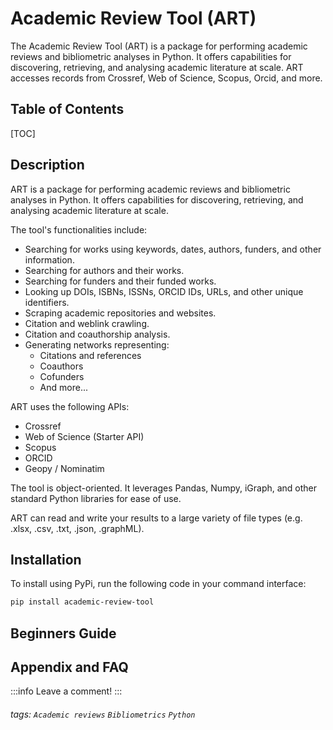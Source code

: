 Academic Review Tool (ART)
===

The Academic Review Tool (ART) is a package for performing academic reviews and bibliometric analyses in Python. It offers capabilities for discovering, retrieving, and analysing academic literature at scale. ART accesses records from Crossref, Web of Science, Scopus, Orcid, and more.

## Table of Contents

[TOC]


## **Description**

ART is a package for performing academic reviews and bibliometric analyses in Python. It offers capabilities for discovering, retrieving, and analysing academic literature at scale.

The tool's functionalities include:
* Searching for works using keywords, dates, authors, funders, and other information.
* Searching for authors and their works.
* Searching for funders and their funded works.
* Looking up DOIs, ISBNs, ISSNs, ORCID IDs, URLs, and other unique identifiers.
* Scraping academic repositories and websites.
* Citation and weblink crawling.
* Citation and coauthorship analysis.
* Generating networks representing:
    * Citations and references
    * Coauthors
    * Cofunders
    * And more...

ART uses the following APIs:
* Crossref
* Web of Science (Starter API)
* Scopus
* ORCID
* Geopy / Nominatim

The tool is object-oriented. It leverages Pandas, Numpy, iGraph, and other standard Python libraries for ease of use. 

ART can read and write your results to a large variety of file types (e.g. .xlsx, .csv, .txt, .json, .graphML).

## Installation

To install using PyPi, run the following code in your command interface:
```bash
pip install academic-review-tool
```

## Beginners Guide




## Appendix and FAQ

:::info
Leave a comment!
:::

###### tags: `Academic reviews` `Bibliometrics` `Python`


